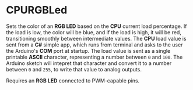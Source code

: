 # CPURGBLed
Sets the color of an **RGB LED** based on the **CPU** current load percentage. If the load is low, the color will be blue, and if the load is high, it will be red, transitioning smoothly between intermediate values. The **CPU** load value is sent from a **C#** simple app, which runs from terminal and asks to the user the Arduino's **COM** port at startup. The load value is sent as a single printable **ASCII** character, representing a number between `0` and `100`. The Arduino sketch will intepret that character and convert it to a number between `0` and `255`, to write that value to analog outputs. 

Requires an **RGB LED** connected to PWM-capable pins.
